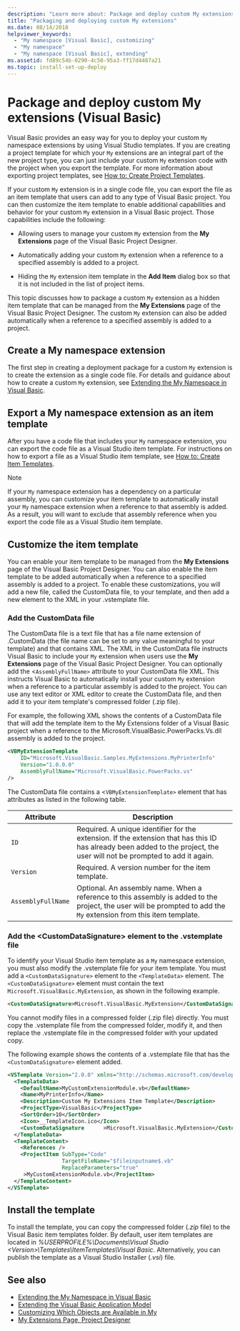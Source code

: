 ```yaml
---
description: "Learn more about: Package and deploy custom My extensions (Visual Basic)"
title: "Packaging and deploying custom My extensions"
ms.date: 08/14/2018
helpviewer_keywords:
  - "My namespace [Visual Basic], customizing"
  - "My namespace"
  - "My namespace [Visual Basic], extending"
ms.assetid: fd89c54b-0290-4c50-95a3-ff17d4487a21
ms.topic: install-set-up-deploy
---
```

# Package and deploy custom My extensions (Visual Basic)

Visual Basic provides an easy way for you to deploy your custom `My` namespace extensions by using Visual Studio templates. If you are creating a project template for which your `My` extensions are an integral part of the new project type, you can just include your custom `My` extension code with the project when you export the template. For more information about exporting project templates, see [How to: Create Project Templates](/visualstudio/ide/how-to-create-project-templates).

If your custom `My` extension is in a single code file, you can export the file as an item template that users can add to any type of Visual Basic project. You can then customize the item template to enable additional capabilities and behavior for your custom `My` extension in a Visual Basic project. Those capabilities include the following:

- Allowing users to manage your custom `My` extension from the **My Extensions** page of the Visual Basic Project Designer.

- Automatically adding your custom `My` extension when a reference to a specified assembly is added to a project.

- Hiding the `My` extension item template in the **Add Item** dialog box so that it is not included in the list of project items.

This topic discusses how to package a custom `My` extension as a hidden item template that can be managed from the **My Extensions** page of the Visual Basic Project Designer. The custom `My` extension can also be added automatically when a reference to a specified assembly is added to a project.

## Create a My namespace extension

The first step in creating a deployment package for a custom `My` extension is to create the extension as a single code file. For details and guidance about how to create a custom `My` extension, see [Extending the My Namespace in Visual Basic](extending-the-my-namespace.md).

## Export a My namespace extension as an item template

After you have a code file that includes your `My` namespace extension, you can export the code file as a Visual Studio item template. For instructions on how to export a file as a Visual Studio item template, see [How to: Create Item Templates](/visualstudio/ide/how-to-create-item-templates).

> [!NOTE]
> If your `My` namespace extension has a dependency on a particular assembly, you can customize your item template to automatically install your `My` namespace extension when a reference to that assembly is added. As a result, you will want to exclude that assembly reference when you export the code file as a Visual Studio item template.

## Customize the item template

You can enable your item template to be managed from the **My Extensions** page of the Visual Basic Project Designer. You can also enable the item template to be added automatically when a reference to a specified assembly is added to a project. To enable these customizations, you will add a new file, called the CustomData file, to your template, and then add a new element to the XML in your .vstemplate file.

### Add the CustomData file

The CustomData file is a text file that has a file name extension of .CustomData (the file name can be set to any value meaningful to your template) and that contains XML. The XML in the CustomData file instructs Visual Basic to include your `My` extension when users use the **My Extensions** page of the Visual Basic Project Designer. You can optionally add the <`AssemblyFullName>` attribute to your CustomData file XML. This instructs Visual Basic to automatically install your custom `My` extension when a reference to a particular assembly is added to the project. You can use any text editor or XML editor to create the CustomData file, and then add it to your item template's compressed folder (.zip file).

For example, the following XML shows the contents of a CustomData file that will add the template item to the My Extensions folder of a Visual Basic project when a reference to the Microsoft.VisualBasic.PowerPacks.Vs.dll assembly is added to the project.

```xml
<VBMyExtensionTemplate
    ID="Microsoft.VisualBasic.Samples.MyExtensions.MyPrinterInfo"
    Version="1.0.0.0"
    AssemblyFullName="Microsoft.VisualBasic.PowerPacks.vs"
/>
```

The CustomData file contains a <`VBMyExtensionTemplate>` element that has attributes as listed in the following table.

|Attribute|Description|
|---|---|
|`ID`|Required. A unique identifier for the extension. If the extension that has this ID has already been added to the project, the user will not be prompted to add it again.|
|`Version`|Required. A version number for the item template.|
|`AssemblyFullName`|Optional. An assembly name. When a reference to this assembly is added to the project, the user will be prompted to add the `My` extension from this item template.|

### Add the \<CustomDataSignature> element to the .vstemplate file

To identify your Visual Studio item template as a `My` namespace extension, you must also modify the .vstemplate file for your item template. You must add a `<CustomDataSignature>` element to the `<TemplateData>` element. The `<CustomDataSignature>` element must contain the text `Microsoft.VisualBasic.MyExtension`, as shown in the following example.

```xml
<CustomDataSignature>Microsoft.VisualBasic.MyExtension</CustomDataSignature>
```

You cannot modify files in a compressed folder (.zip file) directly. You must copy the .vstemplate file from the compressed folder, modify it, and then replace the .vstemplate file in the compressed folder with your updated copy.

The following example shows the contents of a .vstemplate file that has the `<CustomDataSignature>` element added.

```xml
<VSTemplate Version="2.0.0" xmlns="http://schemas.microsoft.com/developer/vstemplate/2005" Type="Item">
  <TemplateData>
    <DefaultName>MyCustomExtensionModule.vb</DefaultName>
    <Name>MyPrinterInfo</Name>
    <Description>Custom My Extensions Item Template</Description>
    <ProjectType>VisualBasic</ProjectType>
    <SortOrder>10</SortOrder>
    <Icon>__TemplateIcon.ico</Icon>
    <CustomDataSignature      >Microsoft.VisualBasic.MyExtension</CustomDataSignature>
  </TemplateData>
  <TemplateContent>
    <References />
    <ProjectItem SubType="Code"
                 TargetFileName="$fileinputname$.vb"
                 ReplaceParameters="true"
     >MyCustomExtensionModule.vb</ProjectItem>
  </TemplateContent>
</VSTemplate>
```

## Install the template

To install the template, you can copy the compressed folder (*.zip* file) to the Visual Basic item templates folder. By default, user item templates are located in *%USERPROFILE%\Documents\Visual Studio \<Version\>\Templates\ItemTemplates\Visual Basic*. Alternatively, you can publish the template as a Visual Studio Installer (*.vsi*) file.

## See also

- [Extending the My Namespace in Visual Basic](extending-the-my-namespace.md)
- [Extending the Visual Basic Application Model](extending-the-visual-basic-application-model.md)
- [Customizing Which Objects are Available in My](customizing-which-objects-are-available-in-my.md)
- [My Extensions Page, Project Designer](/visualstudio/ide/reference/my-extensions-page-project-designer-visual-basic)
